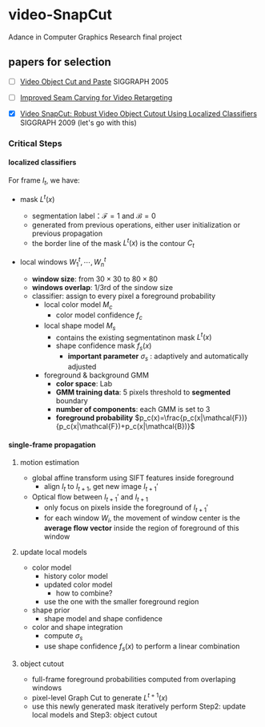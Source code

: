 # video-SnapCut
Adance in Computer Graphics Research final project

## papers for selection

- [ ] [Video Object Cut and Paste](https://www.cs.cmu.edu/~efros/courses/AP06/Papers/li-siggraph-05.pdf) SIGGRAPH 2005

- [ ] [Improved Seam Carving for Video Retargeting](http://www.eng.tau.ac.il/~avidan/papers/vidret.pdf)

- [x] [Video SnapCut: Robust Video Object Cutout Using Localized Classifiers](http://juew.org/publication/VideoSnapCut_lr.pdf) SIGGRAPH 2009 (let's go with this)



### Critical Steps

#### localized classifiers

For frame $I_t$, we have:

* mask $L^t(x)$
  * segmentation label：$\mathcal{F}=1$ and $\mathcal{B} = 0$
  * generated from previous operations, either user initialization or previous propagation
  * the border line of the mask $L^t(x)$ is the contour $C_t$

* local windows $W_1^t, \cdots, W_n^t$
  * **window size**: from $30\times30$ to $80\times80$
  * **windows overlap**: 1/3rd of the sindow size
  * classifier: assign to every pixel a foreground probability
    * local color model $M_c$
      * color model confidence $f_c$
    * local shape model $M_s$
      * contains the existing segmentatinon mask $L^t(x)$
      * shape confidence mask $f_s(x)$
        * **important parameter** $\sigma_s$ : adaptively and automatically adjusted
    * foreground & background GMM
      * **color space**: Lab
      * **GMM training data**: 5 pixels threshold to **segmented** boundary
      * **number of components**: each GMM is set to 3
      * **foreground probability** $p_c(x)=\frac{p_c(x|\mathcal{F})}{p_c(x|\mathcal{F})+p_c(x|\mathcal{B})}$

#### single-frame propagation

1. motion estimation
   * global affine transform using SIFT features inside foreground
     * align $I_t$ to $I_{t+1}$, get new image $I_{t+1}'$
   * Optical flow between $I_{t+1}'$ and $I_{t+1}$
     * only focus on pixels inside the foreground of $I_{t+1}'$
     * for each window $W_i$, the movement of window center is the **average flow vector** inside the region of foreground of this window

2. update local models

   * color model
     * history color model
     * updated color model
       * how to combine?
     * use the one with the smaller foreground region
   * shape prior
     * shape model and shape confidence
   * color and shape integration
     * compute $\sigma_s$
     * use shape confidence $f_s(x)$ to perform a linear combination

3. object cutout

   * full-frame foreground probabilities computed from overlaping windows
   * pixel-level Graph Cut to generate $L^{t+1}(x)$
   * use this newly generated mask iteratively perform Step2: update local models and Step3: object cutout
